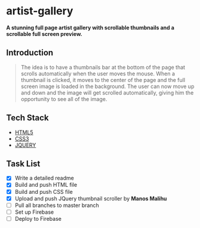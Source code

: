 # artist-gallery
**A stunning full page artist gallery with scrollable thumbnails and a scrollable full screen preview.**

## Introduction
> The idea is to have a thumbnails bar at the bottom of the page that scrolls automatically when the user moves the mouse.
> When a thumbnail is clicked, it moves to the center of the page and the full screen image is loaded in the background.
> The user can now move up and down and the image will get scrolled automatically, giving him the opportunity to see all of the image.

## Tech Stack
- [HTML5](http://devdocs.io/html/)
- [CSS3](http://devdocs.io/css/)
- [JQUERY](http://devdocs.io/jquery/)

## Task List
- [x] Write a detailed readme
- [x] Build and push HTML file
- [x] Build and push CSS file
- [x] Upload and push JQuery thumbnail scroller by **Manos Malihu**
- [ ] Pull all branches to master branch
- [ ] Set up Firebase
- [ ] Deploy to Firebase